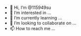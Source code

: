 - 👋 Hi, I’m @115949su
- 👀 I’m interested in ...
- 🌱 I’m currently learning ...
- 💞️ I’m looking to collaborate on ...
- 📫 How to reach me ...

<!---
115949su/115949su is a ✨ special ✨ repository because its `README.md` (this file) appears on your GitHub profile.
You can click the Preview link to take a look at your changes.
--->
